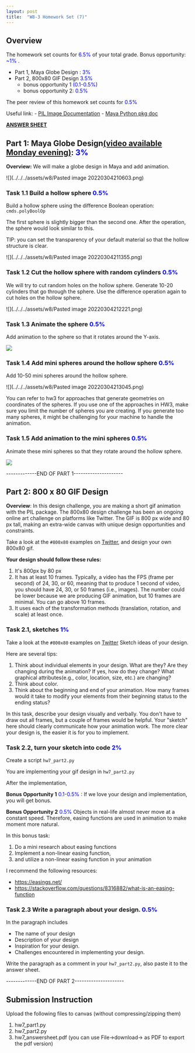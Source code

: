 ```yaml
---
layout: post
title:  "W8-3 Homework Set (7)"
---
```


## Overview
The homework set counts for <span style="color:#0000ff;"> 6.5%  </span> of your total grade. Bonus opportunity:   <span style="color:#0000ff;"> ~1% </span>. 
- Part 1, Maya Globe Design :  <span style="color:#0000ff;"> 3%  </span>
- Part 2, 800x80 GIF Design <span style="color:#0000ff;"> 3.5%  </span>
	- bonus opportunity 1 <span style="color:#0000ff;">  (0.1-0.5%)  </span>
	- bonus opportunity 2: <span style="color:#0000ff;"> 0.5%  </span>


The peer review of this homework set counts for <span style="color:#0000ff;"> 0.5%  </span>


Useful link:
	- [PIL Image Documentation](https://pillow.readthedocs.io/en/stable/reference/Image.html)
	- [Maya Python pkg doc](https://help.autodesk.com/view/MAYAUL/2022/ENU/index.html?contextId=COMMANDSPYTHON-INDEX)


**[ANSWER SHEET](https://docs.google.com/document/d/1uPyOi2cSusQP02-Ai4_xigKmZKTXpfPrpMAIbK4AGhU/edit#)**


## Part 1: Maya Globe Design[(video available Monday evening)]():  <span style="color:#0000ff;"> 3%  </span>

**Overview:** We will make a globe design in Maya and add animation.


![](../../../assets/w8/Pasted image 20220304210603.png)

### Task 1.1 Build a hollow sphere <span style="color:#0000ff;"> 0.5%  </span>
Build a hollow sphere using the difference Boolean operation: `cmds.polyBoolOp`

The first sphere is slightly bigger than the second one. After the operation, the sphere would look similar to this. 

TIP: you can set the transparency of your default material so that the hollow structure is clear. 



![](../../../assets/w8/Pasted image 20220304211355.png)

### Task 1.2 Cut the hollow sphere with random cylinders <span style="color:#0000ff;"> 0.5%  </span>
We will try to cut random holes on the hollow sphere. Generate 10-20 cylinders that go through the sphere. Use the difference operation again to cut holes on the hollow sphere. 



![](../../../assets/w8/Pasted image 20220304212221.png)


### Task 1.3 Animate the sphere <span style="color:#0000ff;"> 0.5%  </span>
Add animation to the sphere so that it rotates around the Y-axis. 

![](../../../assets/w8/rot1.gif)


### Task 1.4 Add mini spheres around the hollow sphere <span style="color:#0000ff;"> 0.5%  </span>
Add 10-50 mini spheres around the hollow sphere. 

![](../../../assets/w8/Pasted image 20220304213045.png)


You can refer to hw3 for approaches that generate geometries on coordinates of the spheres. If you use one of the approaches in HW3, make sure you limit the number of spheres you are creating. If you generate too many spheres, it might be challenging for your machine to handle the animation.


### Task 1.5 Add animation to the mini spheres <span style="color:#0000ff;"> 0.5%  </span>

Animate these mini spheres so that they rotate around the hollow sphere.

![](../../../assets/w8/rot2.gif)



-------------END OF PART 1---------------------

## Part 2: 800 x 80 GIF Design  

**Overview**:  In this design challenge, you are making a short gif animation with the PIL package. The 800x80 design challenge has been an ongoing online art challenge on platforms like Twitter. The GIF is 800 px wide and 80 px tall, making an extra-wide canvas with unique design opportunities and constraints. 

Take a look at the `#800x80` examples on [Twitter](https://twitter.com/hashtag/800x80?src=hashtag_click), and design your own 800x80 gif. 

**Your design should follow these rules:**

1. It's 800px by 80 px 
2. It has at least 10 frames. Typically, a video has the FPS (frame per second) of 24, 30, or 60, meaning that to produce 1 second of video, you should have 24, 30, or 50 frames (i.e., images). The number could be lower because we are producing GIF animation, but 10 frames are minimal. You can go above 10 frames. 
3. It uses each of the transformation methods (translation, rotation, and scale) at least once. 
 

### Task 2.1, sketches <span style="color:#0000ff;"> 1%  </span> 
Take a look at the `#800x80` examples on [Twitter](https://twitter.com/hashtag/800x80?src=hashtag_click) Sketch ideas of your design.


Here are several tips:


1. Think about individual elements in your design. What are they? Are they changing during the animation? If yes, how do they change? What graphical attributes(e.g., color, location, size, etc.) are changing? 
2. Think about color. 
3. Think about the beginning and end of your animation. How many frames would it take to modify your elements from their beginning status to the ending status?


In this task, describe your design visually and verbally. You don't have to draw out all frames, but a couple of frames would be helpful. Your "sketch" here should clearly communicate how your animation work. The more clear your design is, the easier it is for you to implement.  

### Task 2.2, turn your sketch into code  <span style="color:#0000ff;"> 2%  </span> 

Create a script `hw7_part2.py`
 
You are implementing your gif design in  `hw7_part2.py`

After the implementation, 

**Bonus Opportunity 1**  <span style="color:#0000ff;"> 0.1-0.5%  </span>: If we love your design and implementation, you will get bonus. 

**Bonus Opportunity 2**    <span style="color:#0000ff;"> 0.5%  </span> Objects in real-life almost never move at a constant speed. Therefore, easing functions are used in animation to make moment more natural.

In this bonus task: 
1. Do a mini research about easing functions
2. Implement a non-linear easing function, 
3. and utilize a non-linear easing function in your animation

I recommend the following resources:
 - https://easings.net/
 - https://stackoverflow.com/questions/8316882/what-is-an-easing-function


### Task 2.3 Write a paragraph about your design.  <span style="color:#0000ff;"> 0.5%  </span>

In the paragraph includes  
- The name of your design 
- Description of your design
- Inspiration for your design. 
- Challenges encountered in implementing your design. 

Write the paragraph as a comment in your `hw7_part2.py`, also paste it to the answer sheet. 



-------------END OF PART 2---------------------

## Submission Instruction 
Upload the following files to canvas (without compressing/zipping them)
1. hw7_part1.py
2. hw7_part2.py
3. hw7_answersheet.pdf (you can use File->download-> as PDF to export the pdf version)




